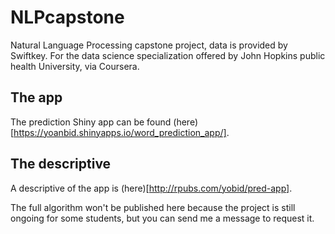# NLPcapstone
Natural Language Processing capstone project, data is provided by Swiftkey. For the data science specialization offered by John Hopkins public health University, via Coursera. 

## The app
The prediction Shiny app can be found (here)[https://yoanbid.shinyapps.io/word_prediction_app/].

## The descriptive
A descriptive of the app is (here)[http://rpubs.com/yobid/pred-app].

The full algorithm won't be published here because the project is still ongoing for some students, but you can send me a message to request it.
